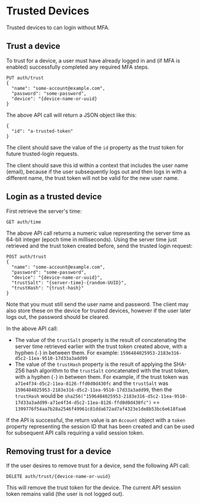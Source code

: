 # Trusted Devices
Trusted devices to can login without MFA.

## Trust a device
To trust for a device, a user must have already logged in and (if MFA is enabled) successfully completed any required MFA steps.

    PUT auth/trust
    {
      "name": "some-account@example.com",
      "password": "some-password",
      "device": "{device-name-or-uuid}
    }

The above API call will return a JSON object like this:

    {
      "id": "a-trusted-token"
    }

The client should save the value of the `id` property as the trust token for future trusted-login requests.

The client should save this id within a context that includes the user name (email), because if the user
subsequently logs out and then logs in with a different name, the trust token will not be valid for the new user name.

## Login as a trusted device
First retrieve the server's time:

    GET auth/time

The above API call returns a numeric value representing the server time as 64-bit integer (epoch time in milliseconds).
Using the server time just retrieved and the trust token created before, send the trusted login request:

    POST auth/trust
    {
      "name": "some-account@example.com",
      "password": "some-password",
      "device": "{device-name-or-uuid}",
      "trustSalt": "{server-time}-{random-UUID}",
      "trustHash": "{trust-hash}"
    }

Note that you must still send the user name and password. The client may also store these on the device for trusted
devices, however if the user later logs out, the password should be cleared.

In the above API call:

  * The value of the `trustSalt` property is the result of concatenating the server time retrieved earlier with the 
trust token created above, with a hyphen (`-`) in between them. For example: `1596484025953-2183e316-d5c2-11ea-9510-17d33a3add99`
  * The value of the `trustHash` property is the result of applying the SHA-256 hash algorithm to the `trustSalt`
concatenated with the trust token, with a hyphen (`-`) in between them. For example, if the trust token was `a71e4f34-d5c2-11ea-8126-ffd0d0d430fc`
and the `trustSalt` was `1596484025953-2183e316-d5c2-11ea-9510-17d33a3add99`, then the `trustHash` would be
`sha256("1596484025953-2183e316-d5c2-11ea-9510-17d33a3add99-a71e4f34-d5c2-11ea-8126-ffd0d0d430fc")` == `1399776f54aa7b28a2546f49961c81dda672ad7af4323e1de8b53bc6e618faa6`

If the API is successful, the return value is an `Account` object with a `token` property representing the session ID
that has been created and can be used for subsequent API calls requiring a valid session token.

## Removing trust for a device
If the user desires to remove trust for a device, send the following API call:

    DELETE auth/trust/{device-name-or-uuid}

This will remove the trust token for the device. The current API session token remains valid (the user is not logged out).
